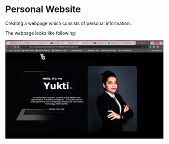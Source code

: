 # Personal Website
Creating a webpage which consists of personal information.

The webpage looks like following:
<p>
  <img src="https://github.com/PentiumYG/Personal-Website/blob/main/Screenshot.png" width="500" title="Screenshot">
</p>
